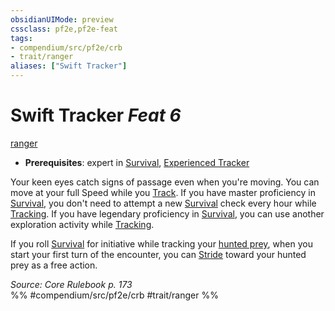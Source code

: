 ```yaml
---
obsidianUIMode: preview
cssclass: pf2e,pf2e-feat
tags:
- compendium/src/pf2e/crb
- trait/ranger
aliases: ["Swift Tracker"]
---
```

# Swift Tracker  *Feat 6*  
[ranger](/rules/traits/ranger.md)  

- **Prerequisites**: expert in [Survival](/compendium/skills.md#Survival), [Experienced Tracker](/compendium/feats/experienced-tracker.md)

Your keen eyes catch signs of passage even when you're moving. You can move at your full Speed while you [Track](/rules/actions/track.md). If you have master proficiency in [Survival](/compendium/skills.md#Survival), you don't need to attempt a new [Survival](/compendium/skills.md#Survival) check every hour while [Tracking](/rules/actions/track.md). If you have legendary proficiency in [Survival](/compendium/skills.md#Survival), you can use another exploration activity while [Tracking](/rules/actions/track.md).

If you roll [Survival](/compendium/skills.md#Survival) for initiative while tracking your [hunted prey](/rules/actions/hunt-prey.md), when you start your first turn of the encounter, you can [Stride](/rules/actions/stride.md) toward your hunted prey as a free action.

*Source: Core Rulebook p. 173*  
%% #compendium/src/pf2e/crb #trait/ranger %%